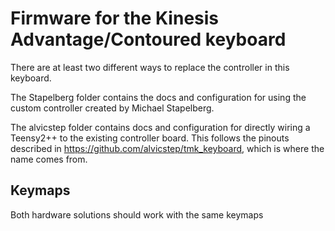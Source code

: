 # Firmware for the Kinesis Advantage/Contoured keyboard

There are at least two different ways to replace the controller in this keyboard.

The Stapelberg folder contains the docs and configuration for using the custom controller created by Michael Stapelberg.

The alvicstep folder contains docs and configuration for directly wiring a Teensy2++ to the existing controller board. This follows the pinouts described in https://github.com/alvicstep/tmk_keyboard, which is where the name comes from.

## Keymaps
Both hardware solutions should work with the same keymaps


